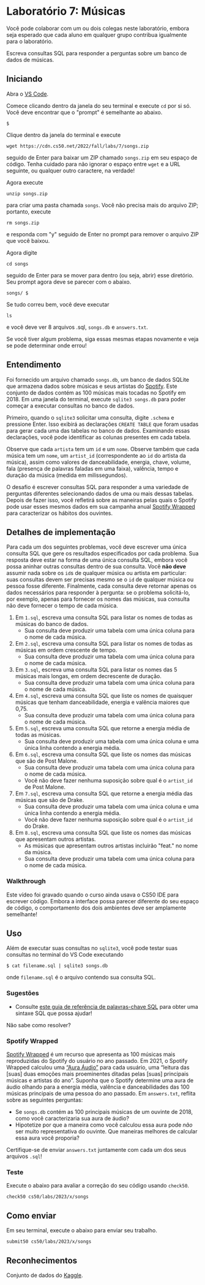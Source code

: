Laboratório 7: Músicas
============

Você pode colaborar com um ou dois colegas neste laboratório, embora seja esperado que cada aluno em qualquer grupo contribua igualmente para o laboratório.

Escreva consultas SQL para responder a perguntas sobre um banco de dados de músicas.

Iniciando
---------------

Abra o [VS Code](https://code.cs50.io/).

Comece clicando dentro da janela do seu terminal e execute `cd` por si só. Você deve encontrar que o "prompt" é semelhante ao abaixo.

    $
    

Clique dentro da janela do terminal e execute

    wget https://cdn.cs50.net/2022/fall/labs/7/songs.zip
    

seguido de Enter para baixar um ZIP chamado `songs.zip` em seu espaço de código. Tenha cuidado para não ignorar o espaço entre `wget` e a URL seguinte, ou qualquer outro caractere, na verdade!

Agora execute

    unzip songs.zip
    

para criar uma pasta chamada `songs`. Você não precisa mais do arquivo ZIP; portanto, execute

    rm songs.zip
    

e responda com "y" seguido de Enter no prompt para remover o arquivo ZIP que você baixou.

Agora digite

    cd songs
    

seguido de Enter para se mover para dentro (ou seja, abrir) esse diretório. Seu prompt agora deve se parecer com o abaixo.

    songs/ $
    

Se tudo correu bem, você deve executar

    ls
    

e você deve ver 8 arquivos .sql, `songs.db` e `answers.txt`.

Se você tiver algum problema, siga essas mesmas etapas novamente e veja se pode determinar onde errou!

Entendimento
-------------

Foi fornecido um arquivo chamado `songs.db`, um banco de dados SQLite que armazena dados sobre músicas e seus artistas do [Spotify](https://developer.spotify.com/documentation/web-api/). Este conjunto de dados contém as 100 músicas mais tocadas no Spotify em 2018. Em uma janela do terminal, execute `sqlite3 songs.db` para poder começar a executar consultas no banco de dados.

Primeiro, quando o `sqlite3` solicitar uma consulta, digite `.schema` e pressione Enter. Isso exibirá as declarações `CREATE TABLE` que foram usadas para gerar cada uma das tabelas no banco de dados. Examinando essas declarações, você pode identificar as colunas presentes em cada tabela.

Observe que cada `artista` tem um `id` e um `nome`. Observe também que cada música tem um `nome`, um `artist_id` (correspondente ao `id` do artista da música), assim como valores de danceabilidade, energia, chave, volume, fala (presença de palavras faladas em uma faixa), valência, tempo e duração da música (medida em milissegundos).

O desafio é escrever consultas SQL para responder a uma variedade de perguntas diferentes selecionando dados de uma ou mais dessas tabelas. Depois de fazer isso, você refletirá sobre as maneiras pelas quais o Spotify pode usar esses mesmos dados em sua campanha anual [Spotify Wrapped](https://en.wikipedia.org/wiki/Spotify_Wrapped) para caracterizar os hábitos dos ouvintes.

Detalhes de implementação
----------------------

Para cada um dos seguintes problemas, você deve escrever uma única consulta SQL que gere os resultados especificados por cada problema. Sua resposta deve estar na forma de uma única consulta SQL, embora você possa aninhar outras consultas dentro de sua consulta. Você **não deve** assumir nada sobre os `id`s de qualquer música ou artista em particular: suas consultas devem ser precisas mesmo se o `id` de qualquer música ou pessoa fosse diferente. Finalmente, cada consulta deve retornar apenas os dados necessários para responder à pergunta: se o problema solicitá-lo, por exemplo, apenas para fornecer os nomes das músicas, sua consulta não deve fornecer o tempo de cada música.

1.  Em `1.sql`, escreva uma consulta SQL para listar os nomes de todas as músicas do banco de dados.
    *   Sua consulta deve produzir uma tabela com uma única coluna para o nome de cada música.
2.  Em `2.sql`, escreva uma consulta SQL para listar os nomes de todas as músicas em ordem crescente de tempo.
    *   Sua consulta deve produzir uma tabela com uma única coluna para o nome de cada música.
3.  Em `3.sql`, escreva uma consulta SQL para listar os nomes das 5 músicas mais longas, em ordem decrescente de duração.
    *   Sua consulta deve produzir uma tabela com uma única coluna para o nome de cada música.
4.  Em `4.sql`, escreva uma consulta SQL que liste os nomes de quaisquer músicas que tenham danceabilidade, energia e valência maiores que 0,75.
    *   Sua consulta deve produzir uma tabela com uma única coluna para o nome de cada música.
5.  Em `5.sql`, escreva uma consulta SQL que retorne a energia média de todas as músicas.
    *   Sua consulta deve produzir uma tabela com uma única coluna e uma única linha contendo a energia média.
6.  Em `6.sql`, escreva uma consulta SQL que liste os nomes das músicas que são de Post Malone.
    *   Sua consulta deve produzir uma tabela com uma única coluna para o nome de cada música.
    *   Você não deve fazer nenhuma suposição sobre qual é o `artist_id` de Post Malone.
7.  Em `7.sql`, escreva uma consulta SQL que retorne a energia média das músicas que são de Drake.
    *   Sua consulta deve produzir uma tabela com uma única coluna e uma única linha contendo a energia média.
    *   Você não deve fazer nenhuma suposição sobre qual é o `artist_id` do Drake.
8.  Em `8.sql`, escreva uma consulta SQL que liste os nomes das músicas que apresentam outros artistas.
    *   As músicas que apresentam outros artistas incluirão "feat." no nome da música.
    *   Sua consulta deve produzir uma tabela com uma única coluna para o nome de cada música.

### Walkthrough

Este vídeo foi gravado quando o curso ainda usava o CS50 IDE para escrever código. Embora a interface possa parecer diferente do seu espaço de código, o comportamento dos dois ambientes deve ser amplamente semelhante!

Uso
-----

Além de executar suas consultas no `sqlite3`, você pode testar suas consultas no terminal do VS Code executando

    $ cat filename.sql | sqlite3 songs.db
    

onde `filename.sql` é o arquivo contendo sua consulta SQL.

### Sugestões

*   Consulte [este guia de referência de palavras-chave SQL](https://www.w3schools.com/sql/sql_ref_keywords.asp) para obter uma sintaxe SQL que possa ajudar!

Não sabe como resolver?

### Spotify Wrapped

[Spotify Wrapped](https://en.wikipedia.org/wiki/Spotify_Wrapped) é um recurso que apresenta as 100 músicas mais reproduzidas do Spotify do usuário no ano passado. Em 2021, o Spotify Wrapped calculou uma [“Aura Áudio”](https://newsroom.spotify.com/2021-12-01/learn-more-about-the-audio-aura-in-your-spotify-2021-wrapped-with-aura-reader-mystic-michaela/) para cada usuário, uma “leitura das \[suas\] duas emoções mais proeminentes ditadas pelas \[suas\] principais músicas e artistas do ano”. Suponha que o Spotify determine uma aura de áudio olhando para a energia média, valência e danceabilidades das 100 músicas principais de uma pessoa do ano passado. Em `answers.txt`, reflita sobre as seguintes perguntas:

*   Se `songs.db` contém as 100 principais músicas de um ouvinte de 2018, como você caracterizaria sua aura de áudio?
*   Hipotetize por que a maneira como você calculou essa aura pode _não_ ser muito representativa do ouvinte. Que maneiras melhores de calcular essa aura você proporia?

Certifique-se de enviar `answers.txt` juntamente com cada um dos seus arquivos `.sql`!

### Teste

Execute o abaixo para avaliar a correção do seu código usando `check50`.

    check50 cs50/labs/2023/x/songs
    

Como enviar
-------------

Em seu terminal, execute o abaixo para enviar seu trabalho.

    submit50 cs50/labs/2023/x/songs
    

Reconhecimentos
----------------

Conjunto de dados do [Kaggle](https://www.kaggle.com/nadintamer/top-spotify-tracks-of-2018).